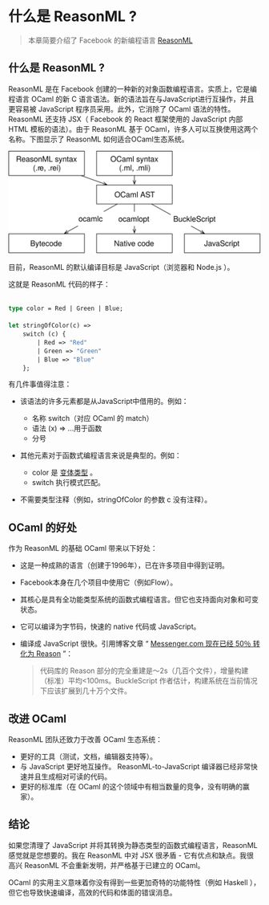 # 什么是 ReasonML ?

> 本章简要介绍了 Facebook 的新编程语言 [ReasonML](https://reasonml.github.io/)

## 什么是 ReasonML ?

ReasonML 是在 Facebook 创建的一种新的对象函数编程语言。实质上，它是编程语言 OCaml 的新 C 语言语法。新的语法旨在与JavaScript进行互操作，并且更容易被
JavaScript 程序员采用。此外，它消除了 OCaml 语法的特性。ReasonML 还支持 JSX（ Facebook 的 React 框架使用的 JavaScript 内部 HTML 模板的语法）。由于
ReasonML 基于 OCaml，许多人可以互换使用这两个名称。下图显示了 ReasonML 如何适合OCaml生态系统。

![这就是 ReasonML 如何适应OCaml生态系统。](4a1823ac61589e61eae453cfe9421d70809f2fba.svg)

目前，ReasonML 的默认编译目标是 JavaScript（浏览器和 Node.js ）。

这就是 ReasonML 代码的样子：

```ocaml

type color = Red | Green | Blue;

let stringOfColor(c) =>
    switch (c) {
        | Red => "Red"
        | Green => "Green"
        | Blue => "Blue"
    };

```

有几件事值得注意：

- 该语法的许多元素都是从JavaScript中借用的。例如：

    - 名称 switch（对应 OCaml 的 match）
    - 语法 (x) => ...用于函数
    - 分号

- 其他元素对于函数式编程语言来说是典型的。例如：

    - color 是 [变体类型](variants.md) 。
    - switch 执行模式匹配。

- 不需要类型注释（例如，stringOfColor 的参数 c 没有注释）。

## OCaml 的好处

作为 ReasonML 的基础 OCaml 带来以下好处：

- 这是一种成熟的语言（创建于1996年），已在许多项目中得到证明。
- Facebook本身在几个项目中使用它（例如Flow）。
- 其核心是具有全功能类型系统的函数式编程语言。但它也支持面向对象和可变状态。
- 它可以编译为字节码，快速的 native 代码或 JavaScript。
- 编译成 JavaScript 很快。引用博客文章 “ [Messenger.com 现在已经 50％ 转化为 Reason](https://reasonml.github.io/blog/2017/09/08/messenger-50-reason.html) ”：

  > 代码库的 Reason 部分的完全重建是〜2s（几百个文件），增量构建（标准）平均<100ms。BuckleScript 作者估计，构建系统在当前情况下应该扩展到几十万个文件。

## 改进 OCaml

ReasonML 团队还致力于改善 OCaml 生态系统：

- 更好的工具（测试，文档，编辑器支持等）。
- 与 JavaScript 更好地互操作。 ReasonML-to-JavaScript 编译器已经非常快速并且生成相对可读的代码。
- 更好的标准库（在 OCaml 的这个领域中有相当数量的竞争，没有明确的赢家）。

## 结论

如果您清理了 JavaScript 并将其转换为静态类型的函数式编程语言，ReasonML感觉就是您想要的。我在 ReasonML 中对 JSX 很矛盾 - 它有优点和缺点。我很高兴 ReasonML 不会重新发明，并严格基于已建立的 OCaml。

OCaml 的实用主义意味着你没有得到一些更加奇特的功能特性（例如 Haskell ），但它也导致快速编译，高效的代码和体面的错误消息。